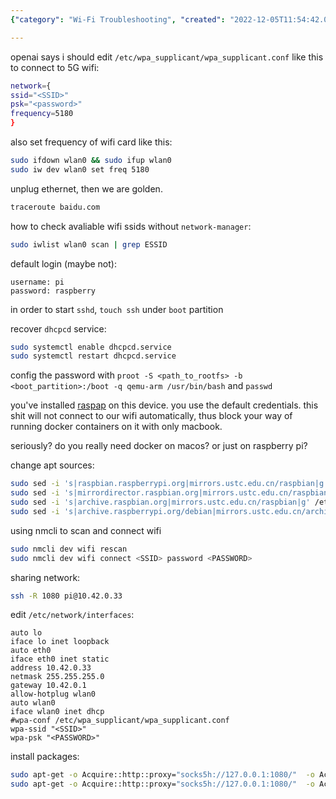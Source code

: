 ```yaml
---
{"category": "Wi-Fi Troubleshooting", "created": "2022-12-05T11:54:42.089Z", "date": "2022-12-05 11:54:42", "description": "In this article, you will learn how to troubleshoot and configure Wi-Fi connections on a Raspberry Pi. You will discover how to work with 5G connectivity, adjust frequencies, scan for SSIDs, update login credentials, and recover the DHCPCD service. Additionally, you will set Wi-Fi connection details specifically for use with Docker.", "modified": "2022-12-06T15:09:18.686Z", "tags": ["WiFi", "Wifi switch", "wireless network", "Network Scanning", "wifi", "SSL pinning", "remote connection", "Raspberry Pi", "Wi-Fi troubleshooting", "5G connectivity", "Frequency adjustment", "SSID scanning", "Login credentials update", "DHCPCD service recovery", "Docker Wi-Fi connection"], "title": "Raspberry Pi Tweaks"}

---
```


openai says i should edit `/etc/wpa_supplicant/wpa_supplicant.conf` like this to connect to 5G wifi:

```bash
network={
ssid="<SSID>"
psk="<password>"
frequency=5180
}

```

also set frequency of wifi card like this:

```bash
sudo ifdown wlan0 && sudo ifup wlan0
sudo iw dev wlan0 set freq 5180

```

unplug ethernet, then we are golden.

```bash
traceroute baidu.com

```

how to check avaliable wifi ssids without `network-manager`:

```bash
sudo iwlist wlan0 scan | grep ESSID

```

default login (maybe not):

```
username: pi
password: raspberry

```

in order to start `sshd`, `touch ssh` under `boot` partition

recover `dhcpcd` service:

```bash
sudo systemctl enable dhcpcd.service
sudo systemctl restart dhcpcd.service

```

config the password with `proot -S <path_to_rootfs> -b <boot_partition>:/boot -q qemu-arm /usr/bin/bash` and `passwd`

you've installed [raspap](https://raspap.com/) on this device. you use the default credentials. this shit will not connect to our wifi automatically, thus block your way of running docker containers on it with only macbook.

seriously? do you really need docker on macos? or just on raspberry pi?

change apt sources:

```bash
sudo sed -i 's|raspbian.raspberrypi.org|mirrors.ustc.edu.cn/raspbian|g' /etc/apt/sources.list
sudo sed -i 's|mirrordirector.raspbian.org|mirrors.ustc.edu.cn/raspbian|g' /etc/apt/sources.list
sudo sed -i 's|archive.raspbian.org|mirrors.ustc.edu.cn/raspbian|g' /etc/apt/sources.list
sudo sed -i 's|archive.raspberrypi.org/debian|mirrors.ustc.edu.cn/archive.raspberrypi.org/debian|g' /etc/apt/sources.list.d/raspi.list

```

using nmcli to scan and connect wifi

```bash
sudo nmcli dev wifi rescan
sudo nmcli dev wifi connect <SSID> password <PASSWORD>

```

sharing network:

```bash
ssh -R 1080 pi@10.42.0.33

```

edit `/etc/network/interfaces`:

```
auto lo
iface lo inet loopback
auto eth0
iface eth0 inet static
address 10.42.0.33
netmask 255.255.255.0
gateway 10.42.0.1
allow-hotplug wlan0
auto wlan0
iface wlan0 inet dhcp
#wpa-conf /etc/wpa_supplicant/wpa_supplicant.conf
wpa-ssid "<SSID>"
wpa-psk "<PASSWORD>"

```

install packages:

```bash
sudo apt-get -o Acquire::http::proxy="socks5h://127.0.0.1:1080/"  -o Acquire::Check-Valid-Until=false -o Acquire::Check-Date=false update --allow-releaseinfo-change
sudo apt-get -o Acquire::http::proxy="socks5h://127.0.0.1:1080/"  -o Acquire::Check-Valid-Until=false -o Acquire::Check-Date=false upgrade -y

```
